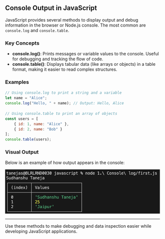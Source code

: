 ## Console Output in JavaScript

JavaScript provides several methods to display output and debug information in the browser or Node.js console. The most common are `console.log` and `console.table`.

### Key Concepts

- **console.log()**: Prints messages or variable values to the console. Useful for debugging and tracking the flow of code.
- **console.table()**: Displays tabular data (like arrays or objects) in a table format, making it easier to read complex structures.

### Examples

```js
// Using console.log to print a string and a variable
let name = "Alice";
console.log("Hello, " + name); // Output: Hello, Alice

// Using console.table to print an array of objects
const users = [
	{ id: 1, name: "Alice" },
	{ id: 2, name: "Bob" }
];
console.table(users);
```

### Visual Output

Below is an example of how output appears in the console:

![Console Output Example](output.png)

---
Use these methods to make debugging and data inspection easier while developing JavaScript applications.